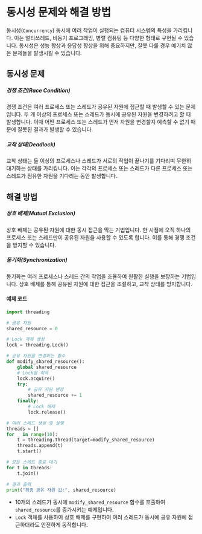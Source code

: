 # 동시성 문제와 해결 방법

동시성(`Concurrency`) 동시에 여러 작업이 실행되는 컴퓨터 시스템의 특성을 가리킵니다. 이는 멀티쓰레드, 비동기 프로그래밍, 병렬 컴퓨팅 등 다양한 형태로 구현될 수 있습니다. 동시성은 성능 향상과 응답성 향상을 위해 중요하지만, 잘못 다룰 경우 예기치 않은 문제들을 발생시킬 수 있습니다.

## 동시성 문제

##### 경쟁 조건(Race Condition)

경쟁 조건은 여러 프로세스 또는 스레드가 공유된 자원에 접근할 때 발생할 수 있는 문제입니다. 두 개 이상의 프로세스 또는 스레드가 동시에 공유된 자원을 변경하려고 할 때 발생합니다. 이때 어떤 프로세스 또는 스레드가 먼저 자원을 변경할지 예측할 수 없기 때문에 잘못된 결과가 발생할 수 있습니다.

##### 교착 상태(Deadlock)

교착 상태는 둘 이상의 프로세스나 스레드가 서로의 작업이 끝나기를 기다리며 무한히 대기하는 상태를 가리킵니다. 이는 각각의 프로세스 또는 스레드가 다른 프로세스 또는 스레드가 점유한 자원을 기다리는 동안 발생합니다.

## 해결 방법

##### 상호 배제(Mutual Exclusion)

상호 배제는 공유된 자원에 대한 동시 접근을 막는 기법입니다. 한 시점에 오직 하나의 프로세스 또는 스레드만이 공유된 자원을 사용할 수 있도록 합니다. 이를 통해 경쟁 조건을 방지할 수 있습니다.

##### 동기화(Synchronization)

동기화는 여러 프로세스나 스레드 간의 작업을 조율하여 원활한 실행을 보장하는 기법입니다. 상호 배제를 통해 공유된 자원에 대한 접근을 조절하고, 교착 상태를 방지합니다.

#### 예제 코드

```py
import threading

# 공유 자원
shared_resource = 0

# Lock 객체 생성
lock = threading.Lock()

# 공유 자원을 변경하는 함수
def modify_shared_resource():
    global shared_resource
    # Lock을 획득
    lock.acquire()
    try:
        # 공유 자원 변경
        shared_resource += 1
    finally:
        # Lock 해제
        lock.release()

# 여러 스레드 생성 및 실행
threads = []
for _ in range(10):
    t = threading.Thread(target=modify_shared_resource)
    threads.append(t)
    t.start()

# 모든 스레드 종료 대기
for t in threads:
    t.join()

# 결과 출력
print("최종 공유 자원 값:", shared_resource)
```

- 10개의 스레드가 동시에 `modify_shared_resource` 함수를 호출하여 `shared_resource`를 증가시키는 예제입니다.
- `Lock` 객체를 사용하여 상호 배제를 구현하여 여러 스레드가 동시에 공유 자원에 접근하더라도 안전하게 동작합니다.
